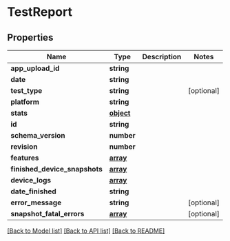 # TestReport

## Properties
Name | Type | Description | Notes
------------ | ------------- | ------------- | -------------
**app_upload_id** | **string** |  | 
**date** | **string** |  | 
**test_type** | **string** |  | [optional] 
**platform** | **string** |  | 
**stats** | [**object**](.md) |  | 
**id** | **string** |  | 
**schema_version** | **number** |  | 
**revision** | **number** |  | 
**features** | [**array**](.md) |  | 
**finished_device_snapshots** | [**array**](.md) |  | 
**device_logs** | [**array**](.md) |  | 
**date_finished** | **string** |  | 
**error_message** | **string** |  | [optional] 
**snapshot_fatal_errors** | [**array**](.md) |  | [optional] 

[[Back to Model list]](../README.md#documentation-for-models) [[Back to API list]](../README.md#documentation-for-api-endpoints) [[Back to README]](../README.md)

